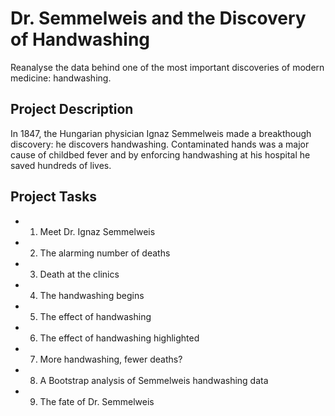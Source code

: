 # Dr. Semmelweis and the Discovery of Handwashing

Reanalyse the data behind one of the most important discoveries of modern medicine: handwashing.

## Project Description

In 1847, the Hungarian physician Ignaz Semmelweis made a breakthough discovery: he discovers handwashing. Contaminated hands was a major cause of childbed fever and by enforcing handwashing at his hospital he saved hundreds of lives.

## Project Tasks

- 1. Meet Dr. Ignaz Semmelweis
- 2. The alarming number of deaths
- 3. Death at the clinics
- 4. The handwashing begins
- 5. The effect of handwashing
- 6. The effect of handwashing highlighted
- 7. More handwashing, fewer deaths?
- 8. A Bootstrap analysis of Semmelweis handwashing data
- 9. The fate of Dr. Semmelweis


